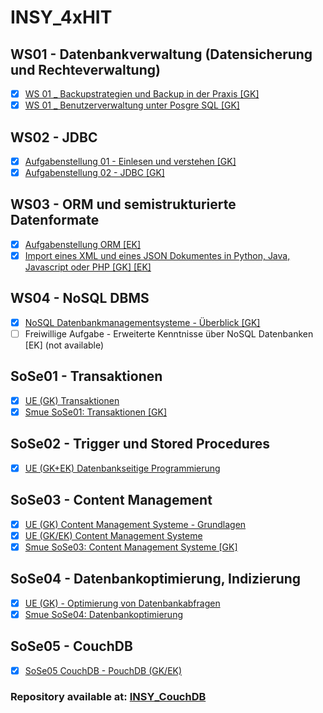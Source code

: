# INSY_4xHIT

## WS01 - Datenbankverwaltung (Datensicherung und Rechteverwaltung)

- [x] [WS 01 _ Backupstrategien und Backup in der Praxis [GK]](./WS01_M1/)
- [x] [WS 01 _ Benutzerverwaltung unter Posgre SQL [GK]](./WS01_M2/)

## WS02 - JDBC

- [x] [Aufgabenstellung 01 - Einlesen und verstehen [GK]](./WS02_M1/)
- [x] [Aufgabenstellung 02 - JDBC [GK]](./WS02_M2/)

## WS03 - ORM und semistrukturierte Datenformate

- [x] [Aufgabenstellung ORM [EK]](./WS03_M1/)
- [x] [Import eines XML und eines JSON Dokumentes in Python, Java, Javascript oder PHP [GK] [EK]](./WS03_M2/)

## WS04 - NoSQL DBMS

- [x] [NoSQL Datenbankmanagementsysteme - Überblick [GK]](./WS04_M1/)
- [ ] Freiwillige Aufgabe - Erweiterte Kenntnisse über NoSQL Datenbanken [EK] (not available)

## SoSe01 - Transaktionen

- [x] [UE (GK) Transaktionen](./SoSe01_M1/)
- [x] [Smue SoSe01: Transaktionen [GK]](./SoSe01_Smue/Smue_SoSe01_Transaktionen.png)

## SoSe02 - Trigger und Stored Procedures

- [x] [UE (GK+EK) Datenbankseitige Programmierung](./SoSe02_M1/)

## SoSe03 - Content Management

- [x] [UE (GK) Content Management Systeme - Grundlagen](./SoSe03_M1/)
- [x] [UE (GK/EK) Content Management Systeme](./SoSe03_M2/)
- [x] [Smue SoSe03: Content Management Systeme [GK]](./SoSe03_Smue/Smue_SoSe03_CMS.png)

## SoSe04 - Datenbankoptimierung, Indizierung

- [x] [UE (GK) - Optimierung von Datenbankabfragen](./SoSe04_M1/)
- [x] [Smue SoSe04: Datenbankoptimierung](./SoSe04_Smue/Smue_SoSe04_Datenbankoptimierung.png)

## SoSe05 - CouchDB

- [x] [SoSe05 CouchDB - PouchDB (GK/EK)](./SoSe05_M1/)

### Repository available at: [INSY_CouchDB](https://github.com/Snorlax0815/INSY_CouchDB)